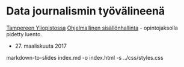 # Data journalismin työvälineenä</a>

[Tampereen Yliopistossa](http://uta.fi/) [Ohjelmallinen sisällönhallinta](https://iislab.ee.tut.fi/piiri/groups/ohjelmallinen-sis%C3%A4ll%C3%B6nhallinta-2017) - opintojaksolla pidetty luento.

* <div>27. maaliskuuta 2017</div>

markdown-to-slides index.md -o index.html -s ../css/styles.css
